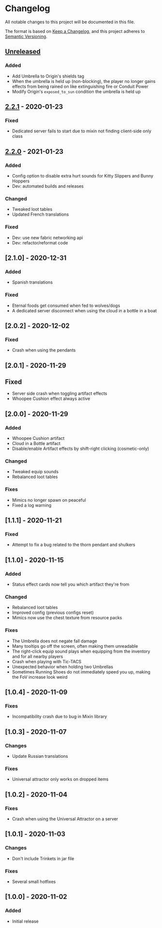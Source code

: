 # Changelog
All notable changes to this project will be documented in this file.

The format is based on [Keep a Changelog](https://keepachangelog.com/en/1.0.0/),
and this project adheres to [Semantic Versioning](https://semver.org/spec/v2.0.0.html).

## [Unreleased]
### Added
- Add Umbrella to Origin's shields tag
- When the umbrella is held up (non-blocking), the player no longer gains effects from being rained on like extinguishing fire or Conduit Power
- Modify Origin's `exposed_to_sun` condition the umbrella is held up

## [2.2.1] - 2020-01-23
### Fixed
- Dedicated server fails to start due to mixin not finding client-side only class

## [2.2.0] - 2021-01-23
### Added
- Config option to disable extra hurt sounds for Kitty Slippers and Bunny Hoppers
- Dev: automated builds and releases

### Changed
- Tweaked loot tables
- Updated French translations

### Fixed
- Dev: use new fabric networking api
- Dev: refactor/reformat code

## [2.1.0] - 2020-12-31
### Added
- Spanish translations

### Fixed
- Eternal foods get consumed when fed to wolves/dogs
- A dedicated server disconnect when using the cloud in a bottle in a boat

## [2.0.2] - 2020-12-02
### Fixed
- Crash when using the pendants

## [2.0.1] - 2020-11-29
## Fixed
- Server side crash when toggling artifact effects
- Whoopee Cushion effect always active

## [2.0.0] - 2020-11-29
### Added
- Whoopee Cushion artifact
- Cloud in a Bottle artifact
- Disable/enable Artifact effects by shift-right clicking (cosmetic-only)

### Changed
- Tweaked equip sounds
- Rebalanced loot tables

### Fixes
- Mimics no longer spawn on peaceful
- Fixed a log warning

## [1.1.1] - 2020-11-21
### Fixed
- Attempt to fix a bug related to the thorn pendant and shulkers

## [1.1.0] - 2020-11-15
### Added
- Status effect cards now tell you which artifact they're from

### Changed
- Rebalanced loot tables
- Improved config (previous configs reset)
- Mimics now use the chest texture from resource packs

### Fixes
- The Umbrella does not negate fall damage
- Many tooltips go off the screen, often making them unreadable
- The right-click equip sound plays when equipping from the inventory and for all nearby players
- Crash when playing with Tic-TACS
- Unexpected behavior when holding two Umbrellas
- Sometimes Running Shoes do not immediately speed you up, making the FoV increase look weird

## [1.0.4] - 2020-11-09
### Fixes
- Incompatibility crash due to bug in Mixin library

## [1.0.3] - 2020-11-07
### Changes
- Update Russian translations

### Fixes
- Universal attractor only works on dropped items

## [1.0.2] - 2020-11-04
### Fixes
- Crash when using the Universal Attractor on a server

## [1.0.1] - 2020-11-03
### Changes
- Don't include Trinkets in jar file

### Fixes
- Several small hotfixes

## [1.0.0] - 2020-11-02
### Added
- Initial release

[Unreleased]: https://github.com/florensie/artifacts-fabric/compare/v2.2.1...HEAD
[2.2.1]: https://github.com/florensie/artifacts-fabric/compare/v2.2.0...v2.2.1
[2.2.0]: https://github.com/florensie/artifacts-fabric/releases/tag/v2.2.0
